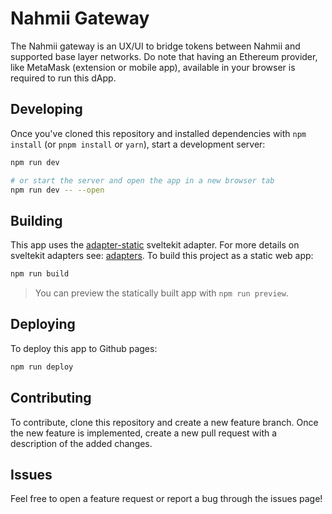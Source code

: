 # Nahmii Gateway

The Nahmii gateway is an UX/UI to bridge tokens between Nahmii and supported base layer networks. Do note that having an Ethereum provider, like MetaMask (extension or mobile app), available in your browser is required to run this dApp.

## Developing

Once you've cloned this repository and installed dependencies with `npm install` (or `pnpm install` or `yarn`), start a development server:

```bash
npm run dev

# or start the server and open the app in a new browser tab
npm run dev -- --open
```

## Building

This app uses the [adapter-static](https://github.com/sveltejs/kit/tree/master/packages/adapter-static) sveltekit adapter. For more details on sveltekit adapters see: [adapters](https://kit.svelte.dev/docs#adapters). To build this project as a static web app:

```bash
npm run build
```

> You can preview the statically built app with `npm run preview`.

## Deploying

To deploy this app to Github pages:

```bash
npm run deploy
```

## Contributing

To contribute, clone this repository and create a new feature branch.
Once the new feature is implemented, create a new pull request with a description of the added changes.

## Issues

Feel free to open a feature request or report a bug through the issues page!